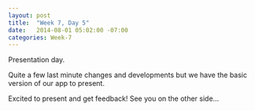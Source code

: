 ```yaml
---
layout: post
title:  "Week 7, Day 5"
date:   2014-08-01 05:02:00 -07:00
categories: Week-7
---
```


Presentation day.

Quite a few last minute changes and developments but we have the basic version of our app to present.

Excited to present and get feedback! See you on the other side...
